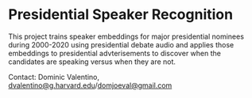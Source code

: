 # Presidential Speaker Recognition

This project trains speaker embeddings for major presidential nominees during 2000-2020 using presidential debate audio and applies those embeddings to presidential advterisements to discover when the candidates are speaking versus when they are not. 

Contact: Dominic Valentino, dvalentino@g.harvard.edu/domjoeval@gmail.com